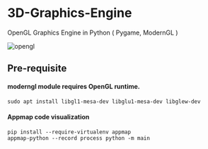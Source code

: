 # 3D-Graphics-Engine
OpenGL Graphics Engine in Python ( Pygame, ModernGL ) 

![opengl](/screenshot/0.jpg)

## Pre-requisite

#### moderngl module requires OpenGL runtime. 
```shell
sudo apt install libgl1-mesa-dev libglu1-mesa-dev libglew-dev
```

#### Appmap code visualization
```shell
pip install --require-virtualenv appmap 
appmap-python --record process python -m main
```